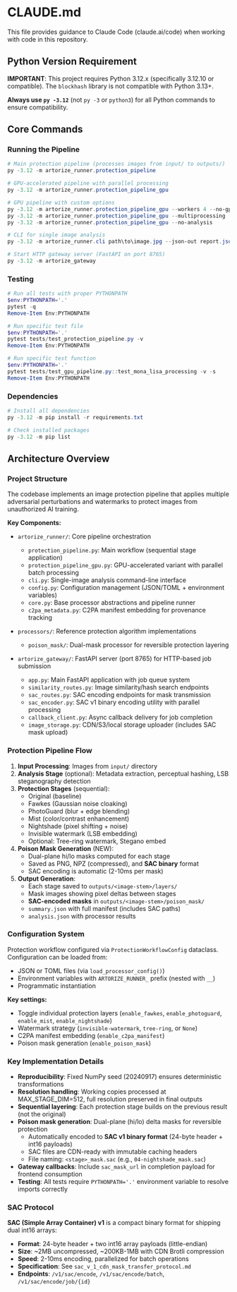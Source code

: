 # CLAUDE.md

This file provides guidance to Claude Code (claude.ai/code) when working with code in this repository.

## Python Version Requirement

**IMPORTANT**: This project requires Python 3.12.x (specifically 3.12.10 or compatible).
The `blockhash` library is not compatible with Python 3.13+.

**Always use `py -3.12`** (not `py -3` or `python3`) for all Python commands to ensure compatibility.

## Core Commands

### Running the Pipeline
```powershell
# Main protection pipeline (processes images from input/ to outputs/)
py -3.12 -m artorize_runner.protection_pipeline

# GPU-accelerated pipeline with parallel processing
py -3.12 -m artorize_runner.protection_pipeline_gpu

# GPU pipeline with custom options
py -3.12 -m artorize_runner.protection_pipeline_gpu --workers 4 --no-gpu  # Disable GPU
py -3.12 -m artorize_runner.protection_pipeline_gpu --multiprocessing     # Use multiprocessing
py -3.12 -m artorize_runner.protection_pipeline_gpu --no-analysis        # Skip hash analysis

# CLI for single image analysis
py -3.12 -m artorize_runner.cli path\to\image.jpg --json-out report.json

# Start HTTP gateway server (FastAPI on port 8765)
py -3.12 -m artorize_gateway
```

### Testing
```powershell
# Run all tests with proper PYTHONPATH
$env:PYTHONPATH='.'
pytest -q
Remove-Item Env:PYTHONPATH

# Run specific test file
$env:PYTHONPATH='.'
pytest tests/test_protection_pipeline.py -v
Remove-Item Env:PYTHONPATH

# Run specific test function
$env:PYTHONPATH='.'
pytest tests/test_gpu_pipeline.py::test_mona_lisa_processing -v -s
Remove-Item Env:PYTHONPATH
```

### Dependencies
```powershell
# Install all dependencies
py -3.12 -m pip install -r requirements.txt

# Check installed packages
py -3.12 -m pip list
```

## Architecture Overview

### Project Structure
The codebase implements an image protection pipeline that applies multiple adversarial perturbations and watermarks to protect images from unauthorized AI training.

**Key Components:**
- `artorize_runner/`: Core pipeline orchestration
  - `protection_pipeline.py`: Main workflow (sequential stage application)
  - `protection_pipeline_gpu.py`: GPU-accelerated variant with parallel batch processing
  - `cli.py`: Single-image analysis command-line interface
  - `config.py`: Configuration management (JSON/TOML + environment variables)
  - `core.py`: Base processor abstractions and pipeline runner
  - `c2pa_metadata.py`: C2PA manifest embedding for provenance tracking

- `processors/`: Reference protection algorithm implementations
  - `poison_mask/`: Dual-mask processor for reversible protection layering

- `artorize_gateway/`: FastAPI server (port 8765) for HTTP-based job submission
  - `app.py`: Main FastAPI application with job queue system
  - `similarity_routes.py`: Image similarity/hash search endpoints
  - `sac_routes.py`: SAC encoding endpoints for mask transmission
  - `sac_encoder.py`: SAC v1 binary encoding utility with parallel processing
  - `callback_client.py`: Async callback delivery for job completion
  - `image_storage.py`: CDN/S3/local storage uploader (includes SAC mask upload)

### Protection Pipeline Flow
1. **Input Processing**: Images from `input/` directory
2. **Analysis Stage** (optional): Metadata extraction, perceptual hashing, LSB steganography detection
3. **Protection Stages** (sequential):
   - Original (baseline)
   - Fawkes (Gaussian noise cloaking)
   - PhotoGuard (blur + edge blending)
   - Mist (color/contrast enhancement)
   - Nightshade (pixel shifting + noise)
   - Invisible watermark (LSB embedding)
   - Optional: Tree-ring watermark, Stegano embed
4. **Poison Mask Generation** (NEW):
   - Dual-plane hi/lo masks computed for each stage
   - Saved as PNG, NPZ (compressed), and **SAC binary** format
   - SAC encoding is automatic (2-10ms per mask)
5. **Output Generation**:
   - Each stage saved to `outputs/<image-stem>/layers/`
   - Mask images showing pixel deltas between stages
   - **SAC-encoded masks** in `outputs/<image-stem>/poison_mask/`
   - `summary.json` with full manifest (includes SAC paths)
   - `analysis.json` with processor results

### Configuration System
Protection workflow configured via `ProtectionWorkflowConfig` dataclass. Configuration can be loaded from:
- JSON or TOML files (via `load_processor_config()`)
- Environment variables with `ARTORIZE_RUNNER_` prefix (nested with `__`)
- Programmatic instantiation

**Key settings:**
- Toggle individual protection layers (`enable_fawkes`, `enable_photoguard`, `enable_mist`, `enable_nightshade`)
- Watermark strategy (`invisible-watermark`, `tree-ring`, or `None`)
- C2PA manifest embedding (`enable_c2pa_manifest`)
- Poison mask generation (`enable_poison_mask`)

### Key Implementation Details
- **Reproducibility**: Fixed NumPy seed (20240917) ensures deterministic transformations
- **Resolution handling**: Working copies processed at MAX_STAGE_DIM=512, full resolution preserved in final outputs
- **Sequential layering**: Each protection stage builds on the previous result (not the original)
- **Poison mask generation**: Dual-plane (hi/lo) delta masks for reversible protection
  - Automatically encoded to **SAC v1 binary format** (24-byte header + int16 payloads)
  - SAC files are CDN-ready with immutable caching headers
  - File naming: `<stage>_mask.sac` (e.g., `04-nightshade_mask.sac`)
- **Gateway callbacks**: Include `sac_mask_url` in completion payload for frontend consumption
- **Testing**: All tests require `PYTHONPATH='.'` environment variable to resolve imports correctly

### SAC Protocol
**SAC (Simple Array Container) v1** is a compact binary format for shipping dual int16 arrays:
- **Format**: 24-byte header + two int16 array payloads (little-endian)
- **Size**: ~2MB uncompressed, ~200KB-1MB with CDN Brotli compression
- **Speed**: 2-10ms encoding, parallelized for batch operations
- **Specification**: See `sac_v_1_cdn_mask_transfer_protocol.md`
- **Endpoints**: `/v1/sac/encode`, `/v1/sac/encode/batch`, `/v1/sac/encode/job/{id}`